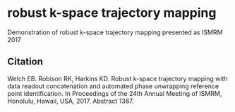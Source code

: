 # robust k-space trajectory mapping

Demonstration of robust k-space trajectory mapping presented as ISMRM 2017

## Citation

Welch EB. Robison RK, Harkins KD. Robust k-space trajectory mapping with data readout concatenationand automated phase unwrapping reference point identification. In Proceedings of the 24th AnnualMeeting of ISMRM, Honolulu, Hawaii, USA, 2017. Abstract 1387. 
